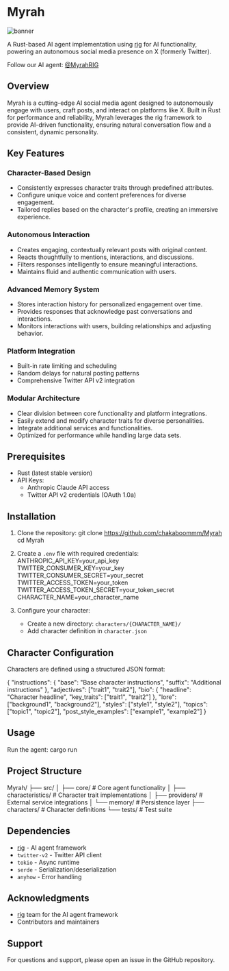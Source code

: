 # Myrah

![banner](https://pbs.twimg.com/profile_banners/1867775219730964480/1734151233/1500x500)

A Rust-based AI agent implementation using [rig](https://github.com/0xPlaygrounds/rig) for AI functionality, powering an autonomous social media presence on X (formerly Twitter).

Follow our AI agent: [@MyrahRIG](https://x.com/MyrahRIG)

## Overview

Myrah is a cutting-edge AI social media agent designed to autonomously engage with users, craft posts, and interact on platforms like X. Built in Rust for performance and reliability, Myrah leverages the rig framework to provide AI-driven functionality, ensuring natural conversation flow and a consistent, dynamic personality.

## Key Features

### Character-Based Design
- Consistently expresses character traits through predefined attributes.
- Configure unique voice and content preferences for diverse engagement.
- Tailored replies based on the character's profile, creating an immersive experience.

### Autonomous Interaction
- Creates engaging, contextually relevant posts with original content.
- Reacts thoughtfully to mentions, interactions, and discussions.
- Filters responses intelligently to ensure meaningful interactions.
- Maintains fluid and authentic communication with users.

### Advanced Memory System
- Stores interaction history for personalized engagement over time.
- Provides responses that acknowledge past conversations and interactions.
- Monitors interactions with users, building relationships and adjusting behavior.

### Platform Integration
- Built-in rate limiting and scheduling
- Random delays for natural posting patterns
- Comprehensive Twitter API v2 integration

### Modular Architecture
- Clear division between core functionality and platform integrations.
- Easily extend and modify character traits for diverse personalities.
- Integrate additional services and functionalities.
- Optimized for performance while handling large data sets.

## Prerequisites

- Rust (latest stable version)
- API Keys:
  - Anthropic Claude API access
  - Twitter API v2 credentials (OAuth 1.0a)

## Installation

1. Clone the repository:
git clone https://github.com/chakaboommm/Myrah
cd Myrah

2. Create a `.env` file with required credentials:
ANTHROPIC_API_KEY=your_api_key
TWITTER_CONSUMER_KEY=your_key
TWITTER_CONSUMER_SECRET=your_secret
TWITTER_ACCESS_TOKEN=your_token
TWITTER_ACCESS_TOKEN_SECRET=your_token_secret
CHARACTER_NAME=your_character_name

3. Configure your character:
   - Create a new directory: `characters/{CHARACTER_NAME}/`
   - Add character definition in `character.json`

## Character Configuration

Characters are defined using a structured JSON format:

{
  "instructions": {
    "base": "Base character instructions",
    "suffix": "Additional instructions"
  },
  "adjectives": ["trait1", "trait2"],
  "bio": {
    "headline": "Character headline",
    "key_traits": ["trait1", "trait2"]
  },
  "lore": ["background1", "background2"],
  "styles": ["style1", "style2"],
  "topics": ["topic1", "topic2"],
  "post_style_examples": ["example1", "example2"]
}

## Usage

Run the agent:
cargo run

## Project Structure

Myrah/
├── src/
│   ├── core/           # Core agent functionality
│   ├── characteristics/ # Character trait implementations
│   ├── providers/      # External service integrations
│   └── memory/         # Persistence layer
├── characters/         # Character definitions
└── tests/             # Test suite

## Dependencies

- [rig](https://github.com/0xPlaygrounds/rig) - AI agent framework
- `twitter-v2` - Twitter API client
- `tokio` - Async runtime
- `serde` - Serialization/deserialization
- `anyhow` - Error handling


## Acknowledgments

- [rig](https://github.com/0xPlaygrounds/rig) team for the AI agent framework
- Contributors and maintainers

## Support

For questions and support, please open an issue in the GitHub repository.
